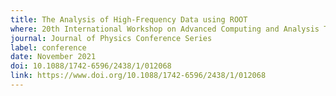 ```yaml
---
title: The Analysis of High-Frequency Data using ROOT
where: 20th International Workshop on Advanced Computing and Analysis Techniques in Physics Research
journal: Journal of Physics Conference Series
label: conference
date: November 2021
doi: 10.1088/1742-6596/2438/1/012068
link: https://www.doi.org/10.1088/1742-6596/2438/1/012068
---
```


